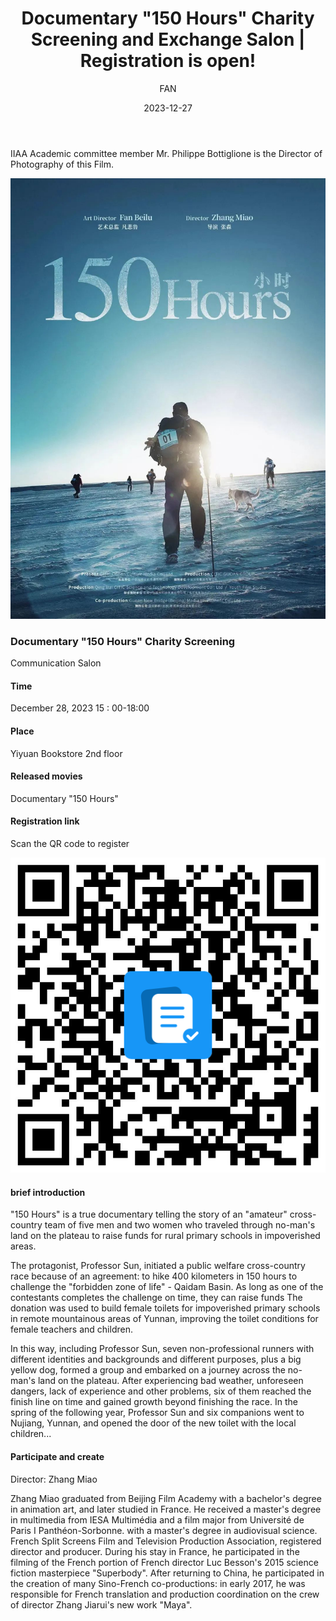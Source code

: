 ﻿---
layout: post
read_time: true
show_date: true
title: "Documentary \"150 Hours\" Charity Screening and Exchange Salon | Registration is open!"
date: 2023-12-27
img: posts/20231227/p1.jpg
tags: [FAN]
category: FAN
author: FAN
description: "Documentary \"150 Hours\" Charity Screening and Exchange Salon | Registration is open!"
---
IIAA Academic committee member Mr. Philippe Bottiglione is the Director of Photography of this Film.



![img](./assets/img/posts/20231227/p1.jpg)

### Documentary "150 Hours" Charity Screening

Communication Salon



#### Time

December 28, 2023 15 : 00-18:00



#### Place

Yiyuan Bookstore 2nd floor



#### Released movies

Documentary "150 Hours"


#### Registration link


Scan the QR code to register

![img](./assets/img/posts/20231227/p2.png)

#### brief introduction

   "150 Hours" is a true documentary telling the story of an "amateur" cross-country team of five men and two women who traveled through no-man's land on the plateau to raise funds for rural primary schools in impoverished areas.

The protagonist, Professor Sun, initiated a public welfare cross-country race because of an agreement: to hike 400 kilometers in 150 hours to challenge the "forbidden zone of life" - Qaidam Basin. As long as one of the contestants completes the challenge on time, they can raise funds The donation was used to build female toilets for impoverished primary schools in remote mountainous areas of Yunnan, improving the toilet conditions for female teachers and children.

   In this way, including Professor Sun, seven non-professional runners with different identities and backgrounds and different purposes, plus a big yellow dog, formed a group and embarked on a journey across the no-man's land on the plateau. After experiencing bad weather, unforeseen dangers, lack of experience and other problems, six of them reached the finish line on time and gained growth beyond finishing the race. In the spring of the following year, Professor Sun and six companions went to Nujiang, Yunnan, and opened the door of the new toilet with the local children...

 

#### Participate and create

Director: Zhang Miao

Zhang Miao graduated from Beijing Film Academy with a bachelor's degree in animation art, and later studied in France. He received a master's degree in multimedia from IESA Multimédia and a film major from Université de Paris I Panthéon-Sorbonne. with a master's degree in audiovisual science. French Split Screens Film and Television Production Association, registered director and producer. During his stay in France, he participated in the filming of the French portion of French director Luc Besson's 2015 science fiction masterpiece "Superbody". After returning to China, he participated in the creation of many Sino-French co-productions: in early 2017, he was responsible for French translation and production coordination on the crew of director Zhang Jiarui's new work "Maya".





